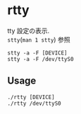 # rtty
tty 設定の表示.  
`stty`(`man 1 stty`) 参照
```
stty -a -F [DEVICE]
stty -a -F /dev/ttyS0
```

## Usage
```
./rtty [DEVICE]
./rtty /dev/ttyS0
```
